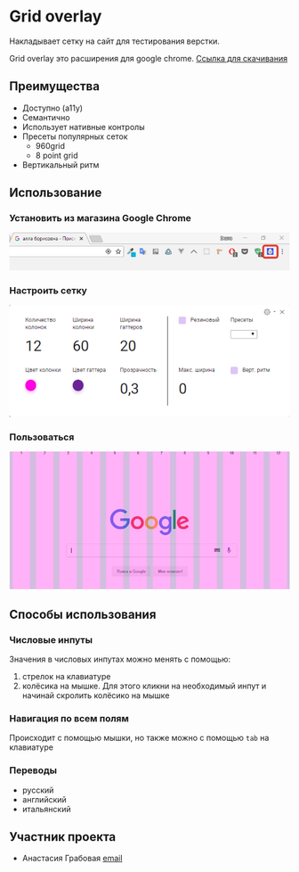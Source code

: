 # Grid overlay
Накладывает сетку на сайт для тестирования верстки.

Grid overlay это расширения для google chrome. [Ссылка для скачивания](https://chrome.google.com/webstore/detail/grid-overlay/obbmolmignklgjleehhcilnllicpbcdj?hl=en-US)


## Преимущества
* Доступно (a11y)
* Семантично
* Использует нативные контролы
* Пресеты популярных сеток
  * 960grid
  * 8 point grid
* Вертикальный ритм


## Использование
### Установить из магазина Google Chrome

![](./assets/step-1.png)

### Настроить сетку

![](./assets/step-2.png)

### Пользоваться

![](./assets/step-3.png)


## Способы использования
### Числовые инпуты
Значения в числовых инпутах можно менять с помощью:
1. стрелок на клавиатуре
2. колёсика на мышке. Для этого кликни на необходимый инпут и начинай скролить колёсико на мышке

### Навигация по всем полям
Происходит с помощью мышки, но также можно с помощью `tab` на клавиатуре

### Переводы
* русский
* английский
* итальянский

## Участник проекта
* Анастасия Грабовая [email](A.grabovaia@gmail.com)
